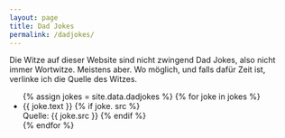 ```yaml
---
layout: page
title: Dad Jokes
permalink: /dadjokes/
---
```


Die Witze auf dieser Website sind nicht zwingend Dad Jokes, also nicht immer Wortwitze. Meistens aber. Wo möglich, und falls dafür Zeit ist, verlinke ich die Quelle des Witzes.

<ul>
{% assign jokes = site.data.dadjokes %}
{% for joke in jokes %}
    <li>
        {{ joke.text }}
        {% if joke. src %}
            <br />
            <span class="dadjoke-src">Quelle: {{ joke.src }}</span>
        {% endif %}
    </li>
{% endfor %}
</ul>